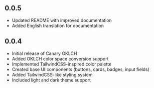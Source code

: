 ## 0.0.5

* Updated README with improved documentation
* Added English translation for documentation

## 0.0.4

* Initial release of Canary OKLCH
* Added OKLCH color space conversion support
* Implemented TailwindCSS-inspired color palette
* Created base UI components (buttons, cards, badges, input fields)
* Added TailwindCSS-like styling system
* Included light and dark theme support
